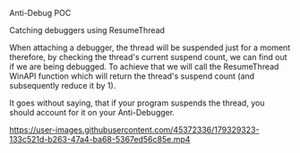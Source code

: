 Anti-Debug POC

Catching debuggers using ResumeThread

When attaching a debugger, the thread will be suspended just for a moment therefore, by checking the thread's current suspend count, we can find out if we are being debugged.
To achieve that we will call the ResumeThread WinAPI function which will return the thread's suspend count (and subsequently reduce it by 1).

It goes without saying, that if your program suspends the thread, you should account for it on your Anti-Debugger.

https://user-images.githubusercontent.com/45372336/179329323-133c521d-b263-47a4-ba68-5367ed56c85e.mp4

